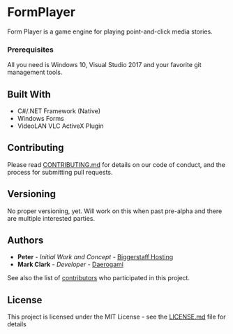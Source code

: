 # FormPlayer

Form Player is a game engine for playing point-and-click media stories.

### Prerequisites

All you need is Windows 10, Visual Studio 2017 and your favorite git management tools.

## Built With

* C#/.NET Framework (Native)
* Windows Forms
* VideoLAN VLC ActiveX Plugin

## Contributing

Please read [CONTRIBUTING.md](CONTRIBUTING.md) for details on our code of conduct, and the process for submitting pull requests.

## Versioning

No proper versioning, yet. Will work on this when past pre-alpha and there are multiple interested parties. 

## Authors

* **Peter** - *Initial Work and Concept* - [Biggerstaff Hosting](https://github.com/biggerstaffhosting)
* **Mark Clark** - *Developer* - [Daerogami](https://github.com/daerogami)

See also the list of [contributors](https://github.com/daerogami/FormPlayer/contributors) who participated in this project.

## License

This project is licensed under the MIT License - see the [LICENSE.md](LICENSE.md) file for details

